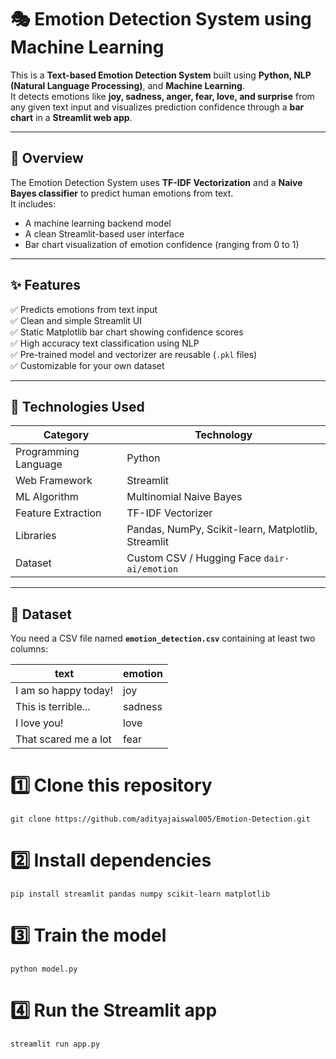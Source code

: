 # 🎭 Emotion Detection System using Machine Learning

This is a **Text-based Emotion Detection System** built using **Python, NLP (Natural Language Processing)**, and **Machine Learning**.  
It detects emotions like **joy, sadness, anger, fear, love, and surprise** from any given text input and visualizes prediction confidence through a **bar chart** in a **Streamlit web app**.


---

## 🧠 Overview

The Emotion Detection System uses **TF-IDF Vectorization** and a **Naive Bayes classifier** to predict human emotions from text.  
It includes:
- A machine learning backend model
- A clean Streamlit-based user interface
- Bar chart visualization of emotion confidence (ranging from 0 to 1)

---

## ✨ Features

✅ Predicts emotions from text input  
✅ Clean and simple Streamlit UI  
✅ Static Matplotlib bar chart showing confidence scores  
✅ High accuracy text classification using NLP  
✅ Pre-trained model and vectorizer are reusable (`.pkl` files)  
✅ Customizable for your own dataset  

---

## 🧰 Technologies Used

| Category | Technology |
|-----------|-------------|
| Programming Language | Python |
| Web Framework | Streamlit |
| ML Algorithm | Multinomial Naive Bayes |
| Feature Extraction | TF-IDF Vectorizer |
| Libraries | Pandas, NumPy, Scikit-learn, Matplotlib, Streamlit |
| Dataset | Custom CSV / Hugging Face `dair-ai/emotion` |

---

## 📂 Dataset

You need a CSV file named **`emotion_detection.csv`** containing at least two columns:

| text | emotion |
|------|----------|
| I am so happy today! | joy |
| This is terrible... | sadness |
| I love you! | love |
| That scared me a lot | fear |


# 1️⃣ Clone this repository
```
git clone https://github.com/adityajaiswal005/Emotion-Detection.git
```

# 2️⃣ Install dependencies
```
pip install streamlit pandas numpy scikit-learn matplotlib 

```


# 3️⃣ Train the model
```
python model.py

```

# 4️⃣ Run the Streamlit app
```
streamlit run app.py
```


